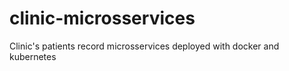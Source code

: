 # clinic-microsservices
Clinic's patients record microsservices deployed with docker and kubernetes
